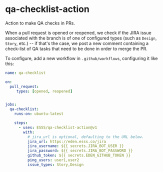 # qa-checklist-action

Action to make QA checks in PRs.

When a pull request is opened or reopened, we check if the JIRA issue associated with the branch is of
one of configured types (such as `Design`, `Story`, etc.) -- if that's the case, we post a new comment containing a
check-list of QA tasks that need to be done in order to merge the PR.

To configure, add a new workflow in `.github/workflows`, configuring it like this:

```yaml
name: qa-checklist

on:
  pull_request:
     types: [opened, reopened]


jobs:
  qa-checklist:
    runs-on: ubuntu-latest

    steps:
      - uses: ESSS/qa-checklist-action@v1
        with:
          # jira_url is optional, defaulting to the URL below.
          jira_url: https://eden.esss.co/jira
          jira_username: ${{ secrets.JIRA_BOT_USER }}
          jira_password: ${{ secrets.JIRA_BOT_PASSWORD }}
          github_token: ${{ secrets.EDEN_GITHUB_TOKEN }}
          ping_users: user1,user2
          issue_types: Story,Design
```
